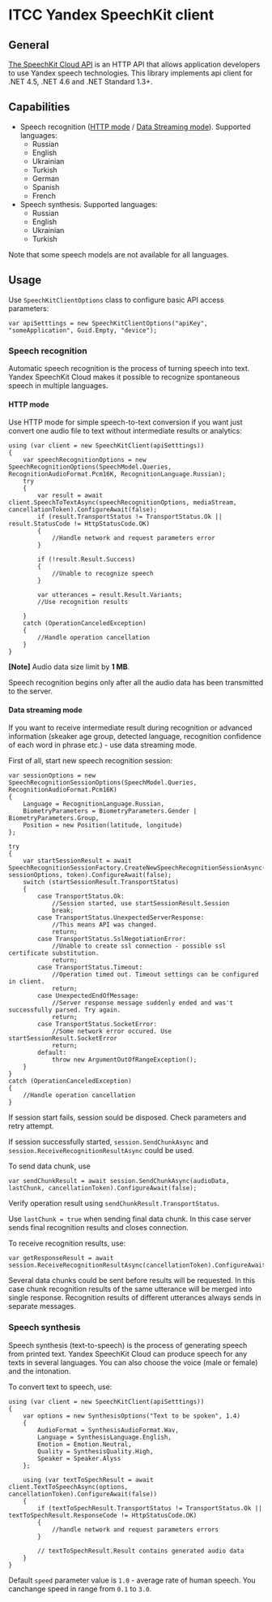 # ITCC Yandex SpeechKit client

## General

[The SpeechKit Cloud API](https://tech.yandex.com/speechkit/cloud/) is an HTTP API that allows application developers to use Yandex speech technologies. This library implements api client for .NET 4.5, .NET 4.6 and .NET Standard 1.3+.

## Capabilities

* Speech recognition ([HTTP mode](https://tech.yandex.com/speechkit/cloud/doc/guide/concepts/asr-http-request-docpage/) / [Data Streaming mode](https://tech.yandex.com/speechkit/cloud/doc/guide/concepts/asr-protobuf-docpage)). Supported languages:
    * Russian  
    * English  
    * Ukrainian  
    * Turkish  
    * German  
    * Spanish  
    * French  
* Speech synthesis. Supported languages:  
    * Russian  
    * English  
    * Ukrainian  
    * Turkish  
    
Note that some speech models are not available for all languages.

## Usage

Use `SpeechKitClientOptions` class to configure basic API access parameters:
```
var apiSetttings = new SpeechKitClientOptions("apiKey", "someApplication", Guid.Empty, "device");
```

### Speech recognition

Automatic speech recognition is the process of turning speech into text. Yandex SpeechKit Cloud makes it possible to recognize spontaneous speech in multiple languages.

#### HTTP mode

Use HTTP mode for simple speech-to-text conversion if you want just convert one audio file to text without intermediate results or analytics:

```
using (var client = new SpeechKitClient(apiSetttings))
{
    var speechRecognitionOptions = new SpeechRecognitionOptions(SpeechModel.Queries, RecognitionAudioFormat.Pcm16K, RecognitionLanguage.Russian);
    try
    {
        var result = await client.SpeechToTextAsync(speechRecognitionOptions, mediaStream, cancellationToken).ConfigureAwait(false);
        if (result.TransportStatus != TransportStatus.Ok || result.StatusCode != HttpStatusCode.OK)
        {
            //Handle network and request parameters error
        }

        if (!result.Result.Success)
        {
            //Unable to recognize speech
        }

        var utterances = result.Result.Variants;
        //Use recognition results

    }
    catch (OperationCanceledException)
    {
        //Handle operation cancellation
    }
}
```

**[Note]** Audio data size limit by **1 MB**.

Speech recognition begins only after all the audio data has been transmitted to the server.

#### Data streaming mode

If you want to receive intermediate result during recognition or advanced information (skeaker age group, detected language, recognition confidence of each word in phrase etc.) - use data streaming mode.

First of all, start new speech recognition session:

```
var sessionOptions = new SpeechRecognitionSessionOptions(SpeechModel.Queries, RecognitionAudioFormat.Pcm16K)
{
    Language = RecognitionLanguage.Russian,
    BiometryParameters = BiometryParameters.Gender | BiometryParameters.Group,
    Position = new Position(latitude, longitude)
};

try
{
    var startSessionResult = await SpeechRecognitionSessionFactory.CreateNewSpeechRecognitionSessionAsync(apiSetttingse, sessionOptions, token).ConfigureAwait(false);
    switch (startSessionResult.TransportStatus)
    {
        case TransportStatus.Ok:
            //Session started, use startSessionResult.Session
            break;
        case TransportStatus.UnexpectedServerResponse:
            //This means API was changed.
            return;
        case TransportStatus.SslNegotiationError:
            //Unable to create ssl connection - possible ssl certificate substitution.
            return;
        case TransportStatus.Timeout:
            //Operation timed out. Timeout settings can be configured in client.
            return;
        case UnexpectedEndOfMessage:
            //Server response message suddenly ended and was't successfully parsed. Try again.
            return;
        case TransportStatus.SocketError:
            //Some network error occured. Use startSessionResult.SocketError
            return;
        default:
            throw new ArgumentOutOfRangeException();
    }
}
catch (OperationCanceledException)
{
    //Handle operation cancellation
}
```

If session start fails, session sould be disposed. Check parameters and retry attempt.

If session successfully started, `session.SendChunkAsync` and `session.ReceiveRecognitionResultAsync` could be used.

To send data chunk, use
```
var sendChunkResult = await session.SendChunkAsync(audioData, lastChunk, cancellationToken).ConfigureAwait(false);
```

Verify operation result using ``sendChunkResult.TransportStatus``.

Use `lastChunk = true` when sending final data chunk. In this case server sends final recognition results and closes connection.

To receive recognition results, use:
```
var getResponseResult = await session.ReceiveRecognitionResultAsync(cancellationToken).ConfigureAwait(false);
```

Several data chunks could be sent before results will be requested. In this case chunk recognition results of the same utterance will be merged into single response. Recognition results of different utterances always sends in separate messages.

### Speech synthesis

Speech synthesis (text-to-speech) is the process of generating speech from printed text. Yandex SpeechKit Cloud can produce speech for any texts in several languages. You can also choose the voice (male or female) and the intonation.

To convert text to speech, use:

```
using (var client = new SpeechKitClient(apiSetttings))
{
    var options = new SynthesisOptions("Text to be spoken", 1.4)
    {
        AudioFormat = SynthesisAudioFormat.Wav,
        Language = SynthesisLanguage.English,
        Emotion = Emotion.Neutral,
        Quality = SynthesisQuality.High,
        Speaker = Speaker.Alyss
    };

    using (var textToSpechResult = await client.TextToSpeechAsync(options, cancellationToken).ConfigureAwait(false))
    {
        if (textToSpechResult.TransportStatus != TransportStatus.Ok || textToSpechResult.ResponseCode != HttpStatusCode.OK)
        {
            //handle network and request parameters errors
        }

        // textToSpechResult.Result contains generated audio data
    }
}
```

Default `speed` parameter value is `1.0` - average rate of human speech. You canchange speed in range from `0.1` to `3.0`.